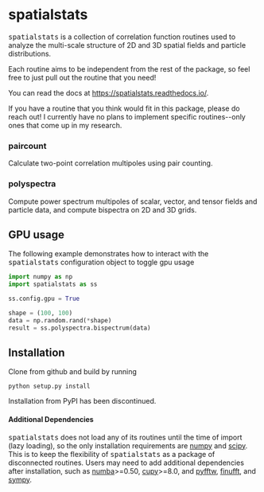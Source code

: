 # spatialstats #
<tt>spatialstats</tt> is a collection of correlation function routines used to analyze the multi-scale structure of 2D and 3D spatial fields and particle distributions.

Each routine aims to be independent from the rest of the package, so feel free to just pull out the routine that you need!

You can read the docs at https://spatialstats.readthedocs.io/.

If you have a routine that you think would fit in this package, please do reach out! I currently have no plans to implement specific routines--only ones that come up in my research.

### paircount ###
Calculate two-point correlation multipoles using pair counting.

### polyspectra ###
Compute power spectrum multipoles of scalar, vector, and tensor
fields and particle data, and compute bispectra on 2D and 3D grids.

## GPU usage ##

The following example demonstrates how to interact with the <tt>spatialstats</tt> configuration object to toggle gpu usage

```python
import numpy as np
import spatialstats as ss

ss.config.gpu = True

shape = (100, 100)
data = np.random.rand(*shape)
result = ss.polyspectra.bispectrum(data)
```

## Installation ##

Clone from github and build by running

```shell
python setup.py install
```

Installation from PyPI has been discontinued.

#### Additional Dependencies ####

<tt>spatialstats</tt> does not load any of its routines until the time of import (lazy loading), so the only installation requirements are [numpy](https://github.com/numpy/numpy) and [scipy](https://github.com/scipy/scipy).
This is to keep the flexibility of <tt>spatialstats</tt> as a package of disconnected routines. Users may need to add additional dependencies after installation, such as [numba](https://github.com/numba/numba)>=0.50, [cupy](https://github.com/cupy/cupy)>=8.0, and [pyfftw](https://github.com/pyFFTW/pyFFTW), [finufft](https://github.com/flatironinstitute/finufft), and
[sympy](https://github.com/sympy/sympy).
